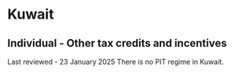 # Kuwait
## Individual - Other tax credits and incentives
Last reviewed - 23 January 2025
There is no PIT regime in Kuwait.
